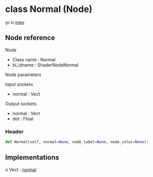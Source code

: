 # class Normal (Node)

<sub>go to [index](/docs/index.md)</sub>

## Node reference

Node
 - Class name : Normal
 - bl_idname : ShaderNodeNormal

Node parameters

Input sockets
 - normal : Vect

Output sockets
 - normal : Vect
 - dot : Float

### Header

``` python
def Normal(self, normal=None, node_label=None, node_color=None):
```

## Implementations

o Vect : [normal](/docs/Shader_classes/Vect.md#normal)

